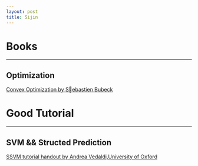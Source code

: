 ```yaml
---
layout: post
title: Sijin
---
```


# Books
---

## Optimization

[Convex Optimization by Sebastien Bubeck][1]






# Good Tutorial
---

## SVM && Structed Prediction

[SSVM tutorial handout by Andrea Vedaldi,University of Oxford][2]


[1]: http://www.princeton.edu/~sbubeck/Bubeck14.pdf
[2]: http://www.robots.ox.ac.uk/~vedaldi/assets/svm-struct-matlab/tutorial/ssvm-tutorial-handout.pdf
